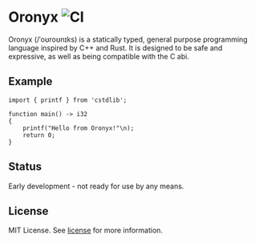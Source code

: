 Oronyx ![CI](https://github.com/oronyx/oronyx-lang/actions/workflows/build.yml/badge.svg)
====

Oronyx (/ˈoʊroʊnɪks) is a statically typed, general purpose programming language inspired by C++
and Rust. It is designed to be safe and expressive, as well as being compatible with the C abi.

## Example

```orx
import { printf } from 'cstdlib';

function main() -> i32
{
    printf("Hello from Oronyx!"\n);
    return 0;
}
```

## Status

Early development - not ready for use by any means.

## License

MIT License. See [license](LICENSE.txt) for more information.